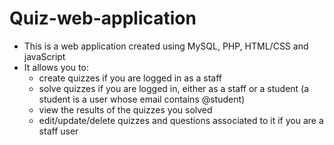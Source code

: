 # Quiz-web-application

- This is a web application created using MySQL, PHP, HTML/CSS and javaScript
- It allows you to:
     - create quizzes if you are logged in as a staff
     - solve quizzes if you are logged in, either as a staff or a student (a student is a user whose email contains @student)
     - view the results of the quizzes you solved
     - edit/update/delete quizzes and questions associated to it if you are a staff user
